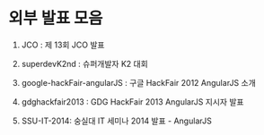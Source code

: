 외부 발표 모음
====

1. JCO : 제 13회 JCO 발표

2. superdevK2nd : 슈퍼개발자 K2 대회

3. google-hackFair-angularJS : 구글 HackFair 2012 AngularJS 소개

4. gdghackfair2013 : GDG HackFair 2013 AngularJS 지시자 발표

5. SSU-IT-2014: 숭실대 IT 세미나 2014 발표 - AngularJS